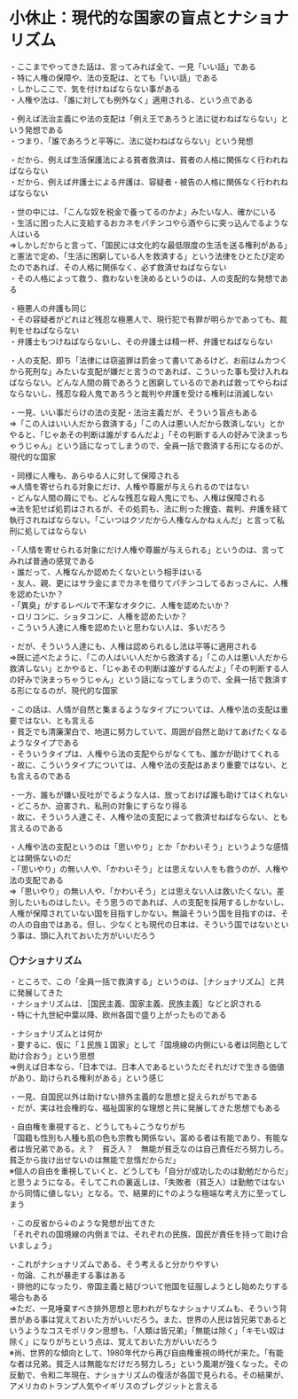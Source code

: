 # 小休止：現代的な国家の盲点とナショナリズム  
  
・ここまでやってきた話は、言ってみれば全て、一見「いい話」である  
・特に人権の保障や、法の支配は、とても「いい話」である  
・しかしここで、気を付けねばならない事がある  
・人権や法は、「誰に対しても例外なく」適用される、という点である  
  
・例えば法治主義にや法の支配は「例え王であろうと法に従わねばならない」という発想である  
・つまり、「誰であろうと平等に、法に従わねばならない」という発想  
  
・だから、例えば生活保護法による貧者救済は、貧者の人格に関係なく行われねばならない  
・だから、例えば弁護士による弁護は、容疑者・被告の人格に関係なく行われねばならない  
  
・世の中には、「こんな奴を税金で養ってるのかよ」みたいな人、確かにいる  
・生活に困った人に支給するおカネをパチンコやら酒やらに突っ込んでるような人はいる  
⇒しかしだからと言って、「国民には文化的な最低限度の生活を送る権利がある」と憲法で定め、「生活に困窮している人を救済する」という法律をひとたび定めたのであれば、その人格に関係なく、必ず救済せねばならない  
・その人格によって救う、救わないを決めるというのは、人の支配的な発想である  
  
・極悪人の弁護も同じ  
・その容疑者がどれほど残忍な極悪人で、現行犯で有罪が明らかであっても、裁判をせねばならない  
・弁護士もつけねばならないし、その弁護士は精一杯、弁護せねばならない  
  
・人の支配、即ち「法律には窃盗罪は罰金って書いてあるけど、お前はムカつくから死刑な」みたいな支配が嫌だと言うのであれば、こういった事も受け入れねばならない。どんな人間の屑であろうと困窮しているのであれば救ってやらねばならないし、残忍な殺人鬼であろうと裁判や弁護を受ける権利は消滅しない  
  
・一見、いい事だらけの法の支配・法治主義だが、そういう盲点もある  
⇒「この人はいい人だから救済する」「この人は悪い人だから救済しない」とかやると、「じゃあその判断は誰がするんだよ」「その判断する人の好みで決まっちゃうじゃん」という話になってしまうので、全員一括で救済する形になるのが、現代的な国家  
  
・同様に人権も、あらゆる人に対して保障される  
⇒人情を寄せられる対象にだけ、人権や尊厳が与えられるのではない  
・どんな人間の屑にでも、どんな残忍な殺人鬼にでも、人権は保障される  
⇒法を犯せば処罰はされるが、その処罰も、法に則った捜査、裁判、弁護を経て執行されねばならない。「こいつはクソだから人権なんかねぇんだ」と言って私刑に処してはならない  
  
  
・「人情を寄せられる対象にだけ人権や尊厳が与えられる」というのは、言ってみれば普通の感覚である  
・誰だって、人権なんか認めたくないという相手はいる  
・友人、親、更にはサラ金にまでカネを借りてパチンコしてるおっさんに、人権を認めたいか？  
・「異臭」がするレベルで不潔なオタクに、人権を認めたいか？  
・ロリコンに、ショタコンに、人権を認めたいか？  
・こういう人達に人権を認めたいと思わない人は、多いだろう  
  
・だが、そういう人達にも、人権は認められるし法は平等に適用される  
⇒既に述べたように、「この人はいい人だから救済する」「この人は悪い人だから救済しない」とかやると、「じゃあその判断は誰がするんだよ」「その判断する人の好みで決まっちゃうじゃん」という話になってしまうので、全員一括で救済する形になるのが、現代的な国家  
  
・この話は、人情が自然と集まるようなタイプについては、人権や法の支配は重要ではない、とも言える  
・貧乏でも清廉潔白で、地道に努力していて、周囲が自然と助けてあげたくなるようなタイプである  
・そういうタイプは、人権やら法の支配やらがなくても、誰かが助けてくれる  
・故に、こういうタイプについては、人権や法の支配はあまり重要ではない、とも言えるのである  
  
・一方、誰もが嫌い反吐がでるような人は、放っておけば誰も助けてはくれない  
・どころか、迫害され、私刑の対象にすらなり得る  
・故に、そういう人達こそ、人権や法の支配によって救済せねばならない、とも言えるのである  
  
・人権や法の支配というのは「思いやり」とか「かわいそう」というような感情とは関係ないのだ  
・「思いやり」の無い人や、「かわいそう」とは思えない人をも救うのが、人権や法の支配である  
⇒「思いやり」の無い人や、「かわいそう」とは思えない人は救いたくない。差別したいものはしたい。そう思うのであれば、人の支配を採用するしかないし、人権が保障されていない国を目指すしかない。無論そういう国を目指すのは、その人の自由ではある。但し、少なくとも現代の日本は、そういう国ではないという事は、頭に入れておいた方がいいだろう  
  
  
  
### 〇ナショナリズム  
・ところで、この「全員一括で救済する」というのは、［ナショナリズム］と共に発展してきた  
・ナショナリズムは、［国民主義、国家主義、民族主義］などと訳される  
・特に十九世紀中葉以降、欧州各国で盛り上がったものである  
  
・ナショナリズムとは何か  
・要するに、仮に「１民族１国家」として「国境線の内側にいる者は同胞として助け合おう」という思想  
⇒例えば日本なら、「日本では、日本人であるというただそれだけで生きる価値があり、助けられる権利がある」という感じ  
  
・一見、自国民以外は助けない排外主義的な思想と捉えられがちである  
・だが、実は社会権的な、福祉国家的な理想と共に発展してきた思想でもある  
  
・自由権を重視すると、どうしても↓こうなりがち  
「国籍も性別も人種も肌の色も宗教も関係ない。富める者は有能であり、有能な者は皆兄弟である。え？　貧乏人？　無能が貧乏なのは自己責任だろ努力しろ。貧乏から抜け出せないのは無能で怠惰だからだ」  
※個人の自由を重視していくと、どうしても「自分が成功したのは勤勉だからだ」と思うようになる。そしてこれの裏返しは、「失敗者（貧乏人）は勤勉ではないから同情に値しない」となる。で、結果的に↑のような極端な考え方に至ってしまう  
  
・この反省から↓のような発想が出てきた  
「それぞれの国境線の内側までは、それぞれの民族、国民が責任を持って助け合いましょう」  
  
・これがナショナリズムである、そう考えると分かりやすい  
・勿論、これが暴走する事はある  
・排他的になったり、帝国主義と結びついて他国を征服しようとし始めたりする場合もある  
⇒ただ、一見唾棄すべき排外思想と思われがちなナショナリズムも、そういう背景がある事は覚えておいた方がいいだろう。また、世界の人民は皆兄弟であるというようなコスモポリタン思想も、「人類は皆兄弟」「無能は除く」「キモい奴は除く」になりがちという点は、覚えておいた方がいいだろう  
※尚、世界的な傾向として、1980年代から再び自由権重視の時代が来た。「有能な者は兄弟。貧乏人は無能なだけだろ努力しろ」という風潮が強くなった。その反動で、令和二年現在、ナショナリズムの復活が各国で見られる。その結果が、アメリカのトランプ人気やイギリスのブレグジットと言える  